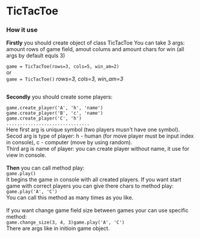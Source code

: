 # TicTacToe
<h3>How it use</h3>
<p>
<strong>Firstly</strong> you should create object of class TicTacToe
You can take 3 args:
<br>
amount rows of game field, amout colums and amount chars for win (all args by default equls 3)
</p>
<code>game = TicTacToe(rows=3, cols=5, win_am=2)</code>
<br>or<br>
<code>game = TicTacToe()</code> <i>rows=3, cols=3, win_am=3</i>
<p><br>
<strong>Secondly</strong> you should create some players:
</p>
<code>game.create_player('A', 'h', 'name')</code><br>
<code>game.create_player('B', 'c', 'name')</code><br>
<code>game.create_player('C', 'h')</code><br>
<code>...............................</code><br>
Here first arg is unique symbol (two players musn't have one symbol).<br>
Secod arg is type of player: h - human (for move player must be input index in console), c - computer (move by using random).<br>
Third arg is name of player: you can create player without name, it use for view in console.<br><br>
<strong>Then</strong> you can call method play:<br>
<code>game.play()</code><br>
It begins the game in console with all created players. If you want start game with correct players you can give there chars to method play:<br>
<code>game.play('A', 'C')</code><br>
You can call this method as many times as you like.<br><br>
If you want change game field size between games your can use specific method:<br>
<code>game.change_size(3, 4, 3)game.play('A', 'C')</code><br>
There are args like in initioin game object.
